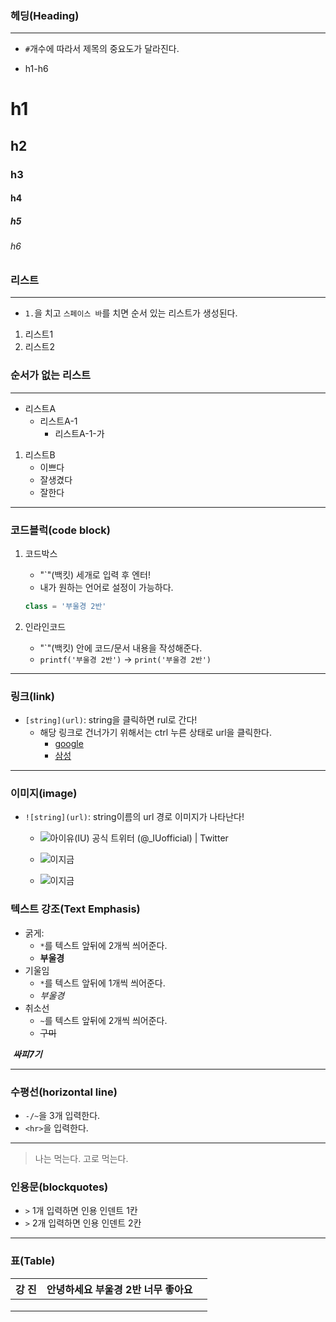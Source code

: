 ### 헤딩(Heading)

---

- `#`개수에 따라서 제목의 중요도가 달라진다.

- h1-h6

# h1

## h2

### h3

#### h4

##### h5

###### h6







### 리스트

<hr>


- `1.`을 치고 `스페이스 바`를 치면 순서 있는 리스트가 생성된다.



1. 리스트1
2. 리스트2







### 순서가 없는 리스트

<hr>


- 리스트A
  - 리스트A-1
    - 리스트A-1-가



1.  리스트B
    - 이쁘다
    - 잘생겼다
    - 잘한다



---

### 코드블럭(code block)

 1. 코드박스

    - "`"(백킷) 세개로 입력 후 엔터!
    - 내가 원하는 언어로 설정이 가능하다.

    ```python
    class = '부울경 2반'
    ```

    

 2. 인라인코드

    - "`"(백킷) 안에 코드/문서 내용을 작성해준다.
    - `printf('부울경 2반')` -> `print('부울경 2반')`





---

### 링크(link)

- `[string](url)`: string을 클릭하면 rul로 간다!
  - 해당 링크로 건너가기 위해서는 ctrl 누른 상태로 url을 클릭한다.
    - [google](google.com)
    - [삼성](https://samsung.com)



<hr>


### 이미지(image)

- `![string](url)`: string이름의 url 경로 이미지가 나타난다!

  - ![아이유(IU) 공식 트위터 (@_IUofficial) | Twitter](https://pbs.twimg.com/profile_images/1374979417915547648/vKspl9Et_400x400.jpg)

  - ![이지금](이지금.jpg)

  - ![이지금](README.assets/이지금-16420422049141.jpg)

    

### 텍스트 강조(Text Emphasis)

- 굵게:
  - `*`를 텍스트 앞뒤에 2개씩 씌어준다.
  - **부울경**
- 기울임
  - `*`를 텍스트 앞뒤에 1개씩 씌어준다.
  - *부울경*
- 취소선
  - `~`를 텍스트 앞뒤에 2개씩 씌어준다.
  - ~~구미~~

​	***싸피7기***





<hr>


### 수평선(horizontal line)

- `-/~`을 3개 입력한다.
- `<hr>`을 입력한다.





<hr>


>
>
>나는 먹는다. 고로 먹는다.



> >

### 인용문(blockquotes)

- `>` 1개 입력하면 인용 인덴트 1칸
- `>` 2개 입력하면 인용 인덴트 2칸



<hr>




### 표(Table)

| 강 진  | 안녕하세요 부울경 2반 너무 좋아요 |      |
| ------ | --------------------------------- | ---- |
|        |                                   |      |
|        |                                   |      |
|        |                                   |      |


